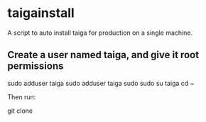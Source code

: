 # taigainstall
A script to auto install taiga for production on a single machine.

## Create a user named taiga, and give it root permissions

sudo adduser taiga
sudo adduser taiga sudo
sudo su taiga
cd ~

Then run:

git clone 
